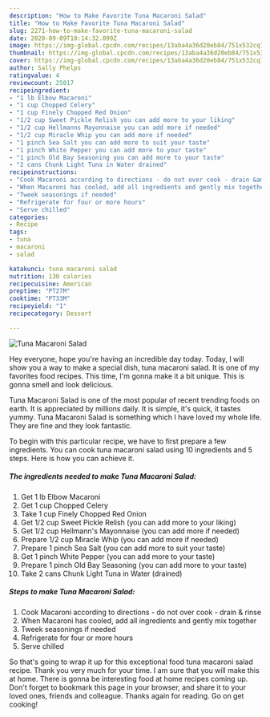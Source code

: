 ```yaml
---
description: "How to Make Favorite Tuna Macaroni Salad"
title: "How to Make Favorite Tuna Macaroni Salad"
slug: 2271-how-to-make-favorite-tuna-macaroni-salad
date: 2020-09-09T10:14:32.099Z
image: https://img-global.cpcdn.com/recipes/13aba4a36d20eb84/751x532cq70/tuna-macaroni-salad-recipe-main-photo.jpg
thumbnail: https://img-global.cpcdn.com/recipes/13aba4a36d20eb84/751x532cq70/tuna-macaroni-salad-recipe-main-photo.jpg
cover: https://img-global.cpcdn.com/recipes/13aba4a36d20eb84/751x532cq70/tuna-macaroni-salad-recipe-main-photo.jpg
author: Sally Phelps
ratingvalue: 4
reviewcount: 25017
recipeingredient:
- "1 lb Elbow Macaroni"
- "1 cup Chopped Celery"
- "1 cup Finely Chopped Red Onion"
- "1/2 cup Sweet Pickle Relish you can add more to your liking"
- "1/2 cup Hellmanns Mayonnaise you can add more if needed"
- "1/2 cup Miracle Whip you can add more if needed"
- "1 pinch Sea Salt you can add more to suit your taste"
- "1 pinch White Pepper you can add more to your taste"
- "1 pinch Old Bay Seasoning you can add more to your taste"
- "2 cans Chunk Light Tuna in Water drained"
recipeinstructions:
- "Cook Macaroni according to directions - do not over cook - drain &amp; rinse"
- "When Macaroni has cooled, add all ingredients and gently mix together"
- "Tweek seasonings if needed"
- "Refrigerate for four or more hours"
- "Serve chilled"
categories:
- Recipe
tags:
- tuna
- macaroni
- salad

katakunci: tuna macaroni salad 
nutrition: 130 calories
recipecuisine: American
preptime: "PT27M"
cooktime: "PT33M"
recipeyield: "1"
recipecategory: Dessert

---
```



![Tuna Macaroni Salad](https://img-global.cpcdn.com/recipes/13aba4a36d20eb84/751x532cq70/tuna-macaroni-salad-recipe-main-photo.jpg)

Hey everyone, hope you're having an incredible day today. Today, I will show you a way to make a special dish, tuna macaroni salad. It is one of my favorites food recipes. This time, I'm gonna make it a bit unique. This is gonna smell and look delicious.

Tuna Macaroni Salad is one of the most popular of recent trending foods on earth. It is appreciated by millions daily. It is simple, it's quick, it tastes yummy. Tuna Macaroni Salad is something which I have loved my whole life. They are fine and they look fantastic.




To begin with this particular recipe, we have to first prepare a few ingredients. You can cook tuna macaroni salad using 10 ingredients and 5 steps. Here is how you can achieve it.

<!--inarticleads1-->

##### The ingredients needed to make Tuna Macaroni Salad:

1. Get 1 lb Elbow Macaroni
1. Get 1 cup Chopped Celery
1. Take 1 cup Finely Chopped Red Onion
1. Get 1/2 cup Sweet Pickle Relish (you can add more to your liking)
1. Get 1/2 cup Hellmann&#39;s Mayonnaise (you can add more if needed)
1. Prepare 1/2 cup Miracle Whip (you can add more if needed)
1. Prepare 1 pinch Sea Salt (you can add more to suit your taste)
1. Get 1 pinch White Pepper (you can add more to your taste)
1. Prepare 1 pinch Old Bay Seasoning (you can add more to your taste)
1. Take 2 cans Chunk Light Tuna in Water (drained)




<!--inarticleads2-->

##### Steps to make Tuna Macaroni Salad:

1. Cook Macaroni according to directions - do not over cook - drain &amp; rinse
1. When Macaroni has cooled, add all ingredients and gently mix together
1. Tweek seasonings if needed
1. Refrigerate for four or more hours
1. Serve chilled




So that's going to wrap it up for this exceptional food tuna macaroni salad recipe. Thank you very much for your time. I am sure that you will make this at home. There is gonna be interesting food at home recipes coming up. Don't forget to bookmark this page in your browser, and share it to your loved ones, friends and colleague. Thanks again for reading. Go on get cooking!
